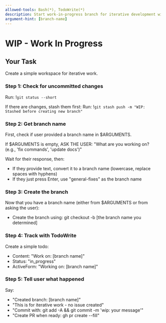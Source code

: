 ```yaml
---
allowed-tools: Bash(*), TodoWrite(*)
description: Start work-in-progress branch for iterative development without issues
argument-hint: [branch-name]
---
```


# WIP - Work In Progress

## Your Task

Create a simple workspace for iterative work.

### Step 1: Check for uncommitted changes

Run: !`git status --short`

If there are changes, stash them first:
Run: !`git stash push -m "WIP: Stashed before creating new branch"`

### Step 2: Get branch name

First, check if user provided a branch name in $ARGUMENTS.

If $ARGUMENTS is empty, ASK THE USER:
"What are you working on? (e.g., 'fix commands', 'update docs')"

Wait for their response, then:
- If they provide text, convert it to a branch name (lowercase, replace spaces with hyphens)
- If they just press Enter, use "general-fixes" as the branch name

### Step 3: Create the branch

Now that you have a branch name (either from $ARGUMENTS or from asking the user):
- Create the branch using: git checkout -b [the branch name you determined]

### Step 4: Track with TodoWrite

Create a simple todo:
- Content: "Work on: [branch name]"
- Status: "in_progress"
- ActiveForm: "Working on: [branch name]"

### Step 5: Tell user what happened

Say:
- "Created branch: [branch name]"
- "This is for iterative work - no issue created"
- "Commit with: git add -A && git commit -m 'wip: your message'"
- "Create PR when ready: gh pr create --fill"